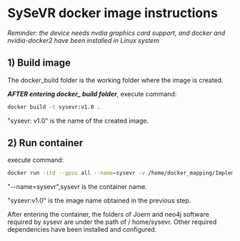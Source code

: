 # SySeVR docker image instructions

*Reminder: the device needs nvdia graphics card support, and docker and nvidia-docker2 have been installed in Linux system*

## 1) Build image

The docker_build folder is the working folder where the image is created.

_**AFTER entering docker\_ build folder**_, execute command:

```bash
docker build -t sysevr:v1.0 .
```

"sysevr: v1.0" is the name of the created image.

## 2) Run container

execute command:

```bash
docker run -itd --gpus all --name=sysevr -v /home/docker_mapping/Implementation:/home/SySeVR/Implementation -v /home/docker_mapping/data:/home/SySeVR/data sysevr:v1.0 /bin/bash
```

"--name=sysevr",sysevr is the container name.

"sysevr:v1.0" is the image name obtained in the previous step.

After entering the container, the folders of Joern and neo4j software required by sysevr are under the path of / home/sysevr.
Other required dependencies have been installed and configured.

